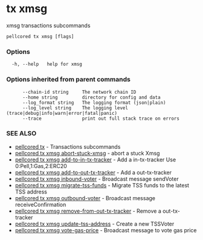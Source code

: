 # tx xmsg

xmsg transactions subcommands

```
pellcored tx xmsg [flags]
```

### Options

```
  -h, --help   help for xmsg
```

### Options inherited from parent commands

```
      --chain-id string     The network chain ID
      --home string         directory for config and data 
      --log_format string   The logging format (json|plain) 
      --log_level string    The logging level (trace|debug|info|warn|error|fatal|panic) 
      --trace               print out full stack trace on errors
```

### SEE ALSO

* [pellcored tx](pellcored_tx.md)	 - Transactions subcommands
* [pellcored tx xmsg abort-stuck-xmsg](pellcored_tx_xmsg_abort-stuck-xmsg.md)	 - abort a stuck Xmsg
* [pellcored tx xmsg add-to-in-tx-tracker](pellcored_tx_xmsg_add-to-in-tx-tracker.md)	 - Add a in-tx-tracker 
				Use 0:Pell,1:Gas,2:ERC20
* [pellcored tx xmsg add-to-out-tx-tracker](pellcored_tx_xmsg_add-to-out-tx-tracker.md)	 - Add a out-tx-tracker
* [pellcored tx xmsg inbound-voter](pellcored_tx_xmsg_inbound-voter.md)	 - Broadcast message sendVoter
* [pellcored tx xmsg migrate-tss-funds](pellcored_tx_xmsg_migrate-tss-funds.md)	 - Migrate TSS funds to the latest TSS address
* [pellcored tx xmsg outbound-voter](pellcored_tx_xmsg_outbound-voter.md)	 - Broadcast message receiveConfirmation
* [pellcored tx xmsg remove-from-out-tx-tracker](pellcored_tx_xmsg_remove-from-out-tx-tracker.md)	 - Remove a out-tx-tracker
* [pellcored tx xmsg update-tss-address](pellcored_tx_xmsg_update-tss-address.md)	 - Create a new TSSVoter
* [pellcored tx xmsg vote-gas-price](pellcored_tx_xmsg_vote-gas-price.md)	 - Broadcast message to vote gas price

